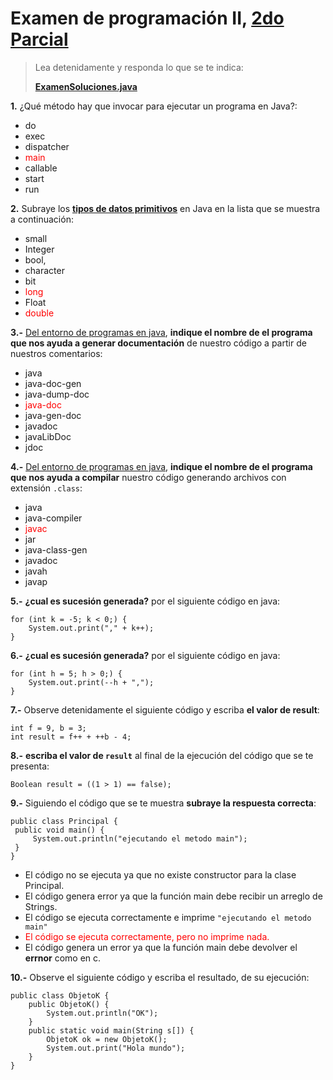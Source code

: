 # Examen de programación II, [2do Parcial](index.html)

> Lea detenidamente y responda lo que se te indica:
> 
> [**ExamenSoluciones.java**](https://gist.github.com/fitorec/e9d1b096569bc8f1a74f)

**1.** ¿Qué método hay que invocar para ejecutar un programa en Java?:

  - do
  - exec
  - dispatcher	
  - <span style='color:red;'>main<span>
  - callable
  - start
  - run

**2.** Subraye los [**tipos de datos primitivos**](file:///C:/Users/fitorec/codes/fitorec.github.com/ieso/programacion_II/parcial-2/java-basico.html#slide5) en Java en la lista que se muestra a continuación:

  - small
  - Integer
  - bool,
  - character
  - bit
  - <span style='color:red;'>long</span>
  - Float
  - <span style='color:red;'>double</span>

**3.-** [Del entorno de programas en java](file:///C:/Users/fitorec/codes/fitorec.github.com/ieso/programacion_II/parcial-2/java-basico.html#slide5), **indique el nombre de el programa que nos ayuda a generar documentación** de nuestro código a partir de nuestros comentarios:

 - java
 - java-doc-gen
 - java-dump-doc
 - <span style='color:red;'>java-doc</span>
 - java-gen-doc
 - javadoc
 - javaLibDoc
 - jdoc

**4.-** [Del entorno de programas en java](file:///C:/Users/fitorec/codes/fitorec.github.com/ieso/programacion_II/parcial-2/java-basico.html#slide5), **indique el nombre de el programa que nos ayuda a compilar** nuestro código generando archivos con extensión `.class`:

 - java
 - java-compiler
 - <span style='color:red;'>javac</span>
 - jar
 - java-class-gen
 - javadoc
 - javah
 - javap



**5.-** **¿cual es sucesión generada?** por el siguiente código en java:

	for (int k = -5; k < 0;) {
        System.out.print("," + k++);
    }

**6.-** **¿cual es sucesión generada?** por el siguiente código en java:

	for (int h = 5; h > 0;) {
		System.out.print(--h + ",");
	}

**7.-** Observe detenidamente el siguiente código y escriba **el valor de result**:

	int f = 9, b = 3;
	int result = f++ + ++b - 4;

**8.-** **escriba el valor de `result`** al final de la ejecución del código que se te presenta:

	Boolean result = ((1 > 1) == false);

**9.-** Siguiendo el código que se te muestra **subraye la respuesta correcta**:

	public class Principal {
	 public void main() {
	     System.out.println("ejecutando el metodo main");
	 }   
	}

  - El código no se ejecuta ya que no existe constructor para la clase Principal.
  - El código genera error ya que la función main debe recibir un arreglo de Strings.
  - El código se ejecuta correctamente e imprime `"ejecutando el metodo main"`
  - <span style='color:red;'>El código se ejecuta correctamente, pero no imprime nada.</span>
  - El código genera un error ya que la función main debe devolver el **errnor** como en c.
 

**10.-** Observe el siguiente código y escriba el resultado, de su ejecución:

	public class ObjetoK {
	    public ObjetoK() {
	        System.out.println("OK");
	    }
	    public static void main(String s[]) {
	        ObjetoK ok = new ObjetoK();
	        System.out.print("Hola mundo");
	    }
	}
